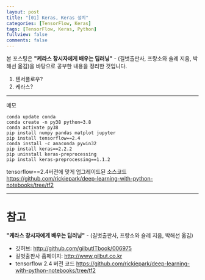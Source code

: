 ```yaml
---
layout: post
title: "[01] Keras, Keras 설치"
categories: [TensorFlow, Keras]
tags: [TensorFlow, Keras, Python]
fullview: false
comments: false
---
```


본 포스팅은 **"케라스 창시자에게 배우는 딥러닝"** - (길벗출판사, 프랑소와 숄레 지음, 박해선 옮김)을 바탕으로 공부한 내용을 정리한 것입니다.

1. 텐서플로우?
2. 케라스?

---

메모

```
conda update conda
conda create -n py38 python=3.8
conda activate py38
pip install numpy pandas matplot jupyter
pip install tensorflow==2.4
conda install -c anaconda pywin32
pip install keras==2.2.2
pip uninstall keras-preprocessing
pip install keras-preprocessing==1.1.2
```


tensorflow==2.4버전에 맞게 업그레이드된 소스코드
https://github.com/rickiepark/deep-learning-with-python-notebooks/tree/tf2


---

# 참고

**"케라스 창시자에게 배우는 딥러닝"** - (길벗출판사, 프랑소와 숄레 지음, 박해선 옮김)

- 깃허브: <http://github.com/gilbutITbook/006975>
- 길벗출판사 홈페이지: <http://www.gilbut.co.kr>
- tensorflow 2.4 버전 코드 <https://github.com/rickiepark/deep-learning-with-python-notebooks/tree/tf2>